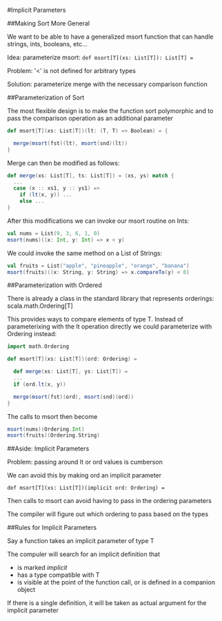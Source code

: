 #Implicit Parameters

##Making Sort More General

We want to be able to have a generalized msort function that can handle strings, ints, booleans, etc...

Idea: parameterize msort: `def msort[T](xs: List[T]): List[T] = `

Problem: '<' is not defined for arbitrary types

Solution: parameterize merge with the necessary comparison function

##Parameterization of Sort

The most flexible design is to make the function sort polymorphic and to pass the comparison
operation as an additional parameter

```scala
def msort[T](xs: List[T])(lt: (T, T) => Boolean) = {

  merge(msort(fst)(lt), msort(snd)(lt))
}
```

Merge can then be modified as follows:

```scala
def merge(xs: List[T], ts: List[T]) = (xs, ys) match {
  ...
  case (x :: xs1, y :: ys1) =>
    if (lt(x, y)) ...
    else ...
}
```

After this modifications we can invoke our msort routine on Ints:

```scala
val nums = List(9, 3, 6, 1, 0)
msort(nums)((x: Int, y: Int) => x < y)
```

We could invoke the same method on a List of Strings:

```scala
val fruits = List("apple", "pineapple", "orange", "banana")
msort(fruits)((x: String, y: String) => x.compareTo(y) < 0)
```

##Parameterization with Ordered

There is already a class in the standard library that represents orderings: scala.math.Ordering[T]

This provides ways to compare elements of type T. Instead of parameterixing with the lt operation directly
we could parameterize with Ordering instead:

```scala
import math.Ordering

def msort[T](xs: List[T])(ord: Ordering) = 

  def merge(xs: List[T], ys: List[T]) = 
  ...
  if (ord.lt(x, y))

  merge(msort(fst)(ord), msort(snd)(ord))
}
```

The calls to msort then become

```scala
msort(nums)(Ordering.Int)
msort(fruits)(Ordering.String)
```

##Aside: Implicit Parameters

Problem: passing around lt or ord values is cumberson

We can avoid this by making ord an implicit parameter

`def msort[T](xs: List[T])(implicit ord: Ordering) = `

Then calls to msort can avoid having to pass in the ordering parameters

The compiler will figure out which ordering to pass based on the types

##Rules for Implicit Parameters

Say a function takes an implicit parameter of type T

The compuler will search for an implicit definition that
* is marked *implicit*
* has a type compatible with T
* is visible at the point of the function call, or is defined in a companion object

If there is a single definition, it will be taken as actual argument for the implicit parameter
